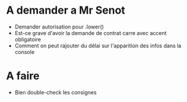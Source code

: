 # A demander a Mr Senot

- Demander autorisation pour .lower()
- Est-ce grave d'avoir la demande de contrat carre avec accent obligatoire
- Comment on peut rajouter du délai sur l'apparition des infos dans la console

# A faire

- Bien double-check les consignes
